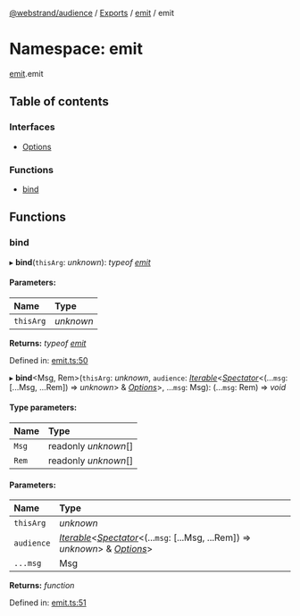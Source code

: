 [@webstrand/audience](../README.md) / [Exports](../modules.md) / [emit](emit.md) / emit

# Namespace: emit

[emit](emit.md).emit

## Table of contents

### Interfaces

- [Options](../interfaces/emit.emit-1.options.md)

### Functions

- [bind](emit.emit-1.md#bind)

## Functions

### bind

▸ **bind**(`thisArg`: *unknown*): *typeof* [*emit*](emit.md#emit)

#### Parameters:

Name | Type |
:------ | :------ |
`thisArg` | *unknown* |

**Returns:** *typeof* [*emit*](emit.md#emit)

Defined in: [emit.ts:50](https://github.com/webstrand/audience/blob/e2540cb/src/emit.ts#L50)

▸ **bind**<Msg, Rem\>(`thisArg`: *unknown*, `audience`: [*Iterable*](../interfaces/index.audience.iterable.md)<[*Spectator*](../interfaces/index.spectator.md)<(...`msg`: [...Msg, ...Rem]) => *unknown*\> & [*Options*](../interfaces/emit.emit-1.options.md)\>, ...`msg`: Msg): (...`msg`: Rem) => *void*

#### Type parameters:

Name | Type |
:------ | :------ |
`Msg` | readonly *unknown*[] |
`Rem` | readonly *unknown*[] |

#### Parameters:

Name | Type |
:------ | :------ |
`thisArg` | *unknown* |
`audience` | [*Iterable*](../interfaces/index.audience.iterable.md)<[*Spectator*](../interfaces/index.spectator.md)<(...`msg`: [...Msg, ...Rem]) => *unknown*\> & [*Options*](../interfaces/emit.emit-1.options.md)\> |
`...msg` | Msg |

**Returns:** *function*

Defined in: [emit.ts:51](https://github.com/webstrand/audience/blob/e2540cb/src/emit.ts#L51)

